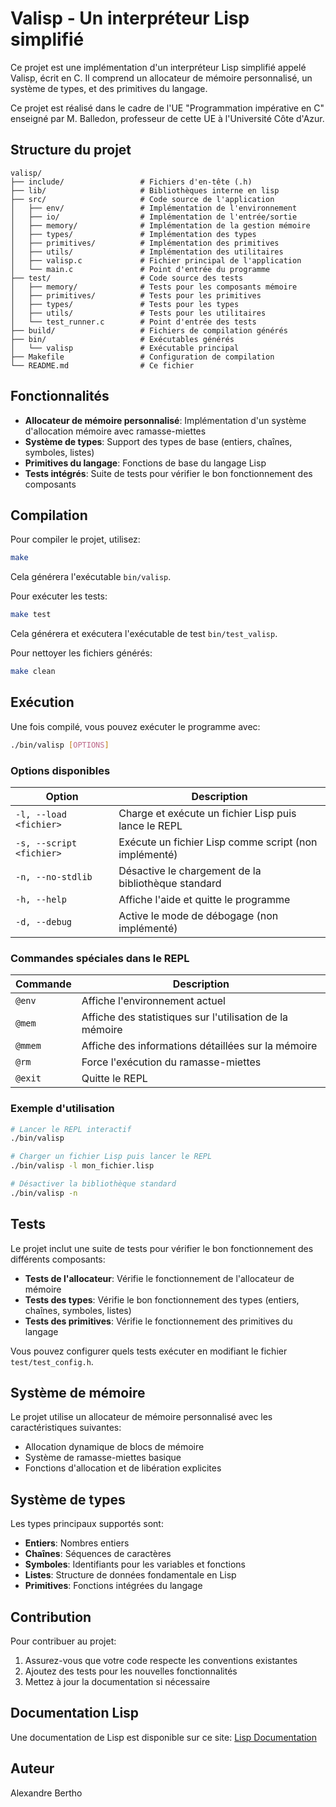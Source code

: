 # Valisp - Un interpréteur Lisp simplifié

Ce projet est une implémentation d'un interpréteur Lisp simplifié appelé Valisp, écrit en C. Il comprend un allocateur de mémoire personnalisé, un système de types, et des primitives du langage.

Ce projet est réalisé dans le cadre de l'UE "Programmation impérative en C" enseigné par M. Balledon, professeur de cette UE à l'Université Côte d'Azur.

## Structure du projet

```
valisp/
├── include/                 # Fichiers d'en-tête (.h)
├── lib/                     # Bibliothèques interne en lisp
├── src/                     # Code source de l'application
│   ├── env/                 # Implémentation de l'environnement
│   ├── io/                  # Implémentation de l'entrée/sortie
│   ├── memory/              # Implémentation de la gestion mémoire
│   ├── types/               # Implémentation des types
│   ├── primitives/          # Implémentation des primitives
│   ├── utils/               # Implémentation des utilitaires
│   ├── valisp.c             # Fichier principal de l'application
│   └── main.c               # Point d'entrée du programme
├── test/                    # Code source des tests
│   ├── memory/              # Tests pour les composants mémoire
│   ├── primitives/          # Tests pour les primitives
│   ├── types/               # Tests pour les types
│   ├── utils/               # Tests pour les utilitaires
│   └── test_runner.c        # Point d'entrée des tests
├── build/                   # Fichiers de compilation générés
├── bin/                     # Exécutables générés
│   └── valisp               # Exécutable principal
├── Makefile                 # Configuration de compilation
└── README.md                # Ce fichier
```

## Fonctionnalités

- **Allocateur de mémoire personnalisé**: Implémentation d'un système d'allocation mémoire avec ramasse-miettes
- **Système de types**: Support des types de base (entiers, chaînes, symboles, listes)
- **Primitives du langage**: Fonctions de base du langage Lisp
- **Tests intégrés**: Suite de tests pour vérifier le bon fonctionnement des composants

## Compilation

Pour compiler le projet, utilisez:

```bash
make
```

Cela générera l'exécutable `bin/valisp`.

Pour exécuter les tests:

```bash
make test
```

Cela générera et exécutera l'exécutable de test `bin/test_valisp`.

Pour nettoyer les fichiers générés:

```bash
make clean
```

## Exécution

Une fois compilé, vous pouvez exécuter le programme avec:

```bash
./bin/valisp [OPTIONS]
```

### Options disponibles

| Option | Description |
|--------|-------------|
| `-l, --load <fichier>` | Charge et exécute un fichier Lisp puis lance le REPL |
| `-s, --script <fichier>` | Exécute un fichier Lisp comme script (non implémenté) |
| `-n, --no-stdlib` | Désactive le chargement de la bibliothèque standard |
| `-h, --help` | Affiche l'aide et quitte le programme |
| `-d, --debug` | Active le mode de débogage (non implémenté) |

### Commandes spéciales dans le REPL

| Commande | Description |
|----------|-------------|
| `@env` | Affiche l'environnement actuel |
| `@mem` | Affiche des statistiques sur l'utilisation de la mémoire |
| `@mmem` | Affiche des informations détaillées sur la mémoire |
| `@rm` | Force l'exécution du ramasse-miettes |
| `@exit` | Quitte le REPL |

### Exemple d'utilisation

```bash
# Lancer le REPL interactif
./bin/valisp

# Charger un fichier Lisp puis lancer le REPL
./bin/valisp -l mon_fichier.lisp

# Désactiver la bibliothèque standard
./bin/valisp -n
```

## Tests

Le projet inclut une suite de tests pour vérifier le bon fonctionnement des différents composants:

- **Tests de l'allocateur**: Vérifie le fonctionnement de l'allocateur de mémoire
- **Tests des types**: Vérifie le bon fonctionnement des types (entiers, chaînes, symboles, listes)
- **Tests des primitives**: Vérifie le fonctionnement des primitives du langage

Vous pouvez configurer quels tests exécuter en modifiant le fichier `test/test_config.h`.

## Système de mémoire

Le projet utilise un allocateur de mémoire personnalisé avec les caractéristiques suivantes:
- Allocation dynamique de blocs de mémoire
- Système de ramasse-miettes basique
- Fonctions d'allocation et de libération explicites

## Système de types

Les types principaux supportés sont:
- **Entiers**: Nombres entiers
- **Chaînes**: Séquences de caractères
- **Symboles**: Identifiants pour les variables et fonctions
- **Listes**: Structure de données fondamentale en Lisp
- **Primitives**: Fonctions intégrées du langage

## Contribution

Pour contribuer au projet:
1. Assurez-vous que votre code respecte les conventions existantes
2. Ajoutez des tests pour les nouvelles fonctionnalités
3. Mettez à jour la documentation si nécessaire

## Documentation Lisp
Une documentation de Lisp est disponible sur ce site: [Lisp Documentation](https://lisp-docs.github.io/cl-language-reference/)

## Auteur

Alexandre Bertho